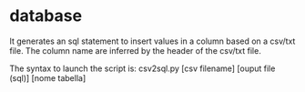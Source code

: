 # database
It generates an sql statement to insert values in a column based on a csv/txt file.
The column name are inferred by the header of the csv/txt file.

The syntax to launch the script is:
csv2sql.py [csv filename] [ouput file (sql)] [nome tabella]
